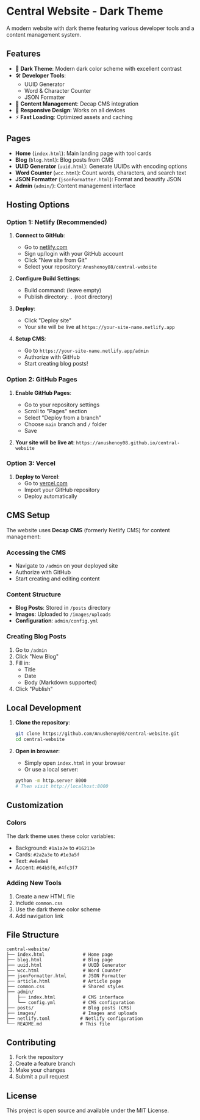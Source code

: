 # Central Website - Dark Theme

A modern website with dark theme featuring various developer tools and a content management system.

## Features

- 🌙 **Dark Theme**: Modern dark color scheme with excellent contrast
- 🛠️ **Developer Tools**: 
  - UUID Generator
  - Word & Character Counter
  - JSON Formatter
- 📝 **Content Management**: Decap CMS integration
- 📱 **Responsive Design**: Works on all devices
- ⚡ **Fast Loading**: Optimized assets and caching

## Pages

- **Home** (`index.html`): Main landing page with tool cards
- **Blog** (`blog.html`): Blog posts from CMS
- **UUID Generator** (`uuid.html`): Generate UUIDs with encoding options
- **Word Counter** (`wcc.html`): Count words, characters, and search text
- **JSON Formatter** (`jsonFormatter.html`): Format and beautify JSON
- **Admin** (`admin/`): Content management interface

## Hosting Options

### Option 1: Netlify (Recommended)

1. **Connect to GitHub**:
   - Go to [netlify.com](https://netlify.com)
   - Sign up/login with your GitHub account
   - Click "New site from Git"
   - Select your repository: `Anushenoy08/central-website`

2. **Configure Build Settings**:
   - Build command: (leave empty)
   - Publish directory: `.` (root directory)

3. **Deploy**:
   - Click "Deploy site"
   - Your site will be live at `https://your-site-name.netlify.app`

4. **Setup CMS**:
   - Go to `https://your-site-name.netlify.app/admin`
   - Authorize with GitHub
   - Start creating blog posts!

### Option 2: GitHub Pages

1. **Enable GitHub Pages**:
   - Go to your repository settings
   - Scroll to "Pages" section
   - Select "Deploy from a branch"
   - Choose `main` branch and `/` folder
   - Save

2. **Your site will be live at**:
   `https://anushenoy08.github.io/central-website`

### Option 3: Vercel

1. **Deploy to Vercel**:
   - Go to [vercel.com](https://vercel.com)
   - Import your GitHub repository
   - Deploy automatically

## CMS Setup

The website uses **Decap CMS** (formerly Netlify CMS) for content management:

### Accessing the CMS
- Navigate to `/admin` on your deployed site
- Authorize with GitHub
- Start creating and editing content

### Content Structure
- **Blog Posts**: Stored in `/posts` directory
- **Images**: Uploaded to `/images/uploads`
- **Configuration**: `admin/config.yml`

### Creating Blog Posts
1. Go to `/admin`
2. Click "New Blog"
3. Fill in:
   - Title
   - Date
   - Body (Markdown supported)
4. Click "Publish"

## Local Development

1. **Clone the repository**:
   ```bash
   git clone https://github.com/Anushenoy08/central-website.git
   cd central-website
   ```

2. **Open in browser**:
   - Simply open `index.html` in your browser
   - Or use a local server:
   ```bash
   python -m http.server 8000
   # Then visit http://localhost:8000
   ```

## Customization

### Colors
The dark theme uses these color variables:
- Background: `#1a1a2e` to `#16213e`
- Cards: `#2a2a3e` to `#1e3a5f`
- Text: `#e8e8e8`
- Accent: `#64b5f6`, `#4fc3f7`

### Adding New Tools
1. Create a new HTML file
2. Include `common.css`
3. Use the dark theme color scheme
4. Add navigation link

## File Structure

```
central-website/
├── index.html              # Home page
├── blog.html               # Blog page
├── uuid.html               # UUID Generator
├── wcc.html                # Word Counter
├── jsonFormatter.html      # JSON Formatter
├── article.html            # Article page
├── common.css              # Shared styles
├── admin/
│   ├── index.html          # CMS interface
│   └── config.yml          # CMS configuration
├── posts/                  # Blog posts (CMS)
├── images/                 # Images and uploads
├── netlify.toml           # Netlify configuration
└── README.md              # This file
```

## Contributing

1. Fork the repository
2. Create a feature branch
3. Make your changes
4. Submit a pull request

## License

This project is open source and available under the MIT License. 
